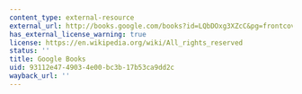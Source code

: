 ```yaml
---
content_type: external-resource
external_url: http://books.google.com/books?id=LQbDOxg3XZcC&pg=frontcover#v=onepage
has_external_license_warning: true
license: https://en.wikipedia.org/wiki/All_rights_reserved
status: ''
title: Google Books
uid: 93112e47-4903-4e00-bc3b-17b53ca9dd2c
wayback_url: ''
---
```

